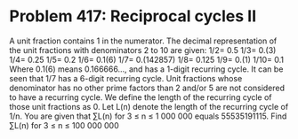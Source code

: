 # Problem 417: Reciprocal cycles II
A unit fraction contains 1 in the numerator. The decimal representation
of the unit fractions with denominators 2 to 10 are given: 1/2= 0.5
1/3= 0.(3) 1/4= 0.25 1/5= 0.2 1/6= 0.1(6) 1/7= 0.(142857) 1/8= 0.125
1/9= 0.(1) 1/10= 0.1 Where 0.1(6) means 0.166666..., and has a 1-digit
recurring cycle. It can be seen that 1/7 has a 6-digit recurring cycle.
Unit fractions whose denominator has no other prime factors than 2
and/or 5 are not considered to have a recurring cycle. We define the
length of the recurring cycle of those unit fractions as 0. Let L(n)
denote the length of the recurring cycle of 1/n. You are given that
∑L(n) for 3 ≤ n ≤ 1 000 000 equals 55535191115. Find ∑L(n) for 3 ≤ n ≤
100 000 000
